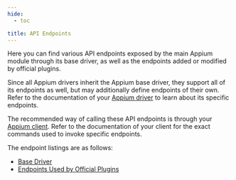 ```yaml
---
hide:
  - toc

title: API Endpoints
---
```


Here you can find various API endpoints exposed by the main Appium module through its base driver,
as well as the endpoints added or modified by official plugins.

Since all Appium drivers inherit the Appium base driver, they support all of its endpoints as well,
but may additionally define endpoints of their own. Refer to the documentation of your
[Appium driver](../../ecosystem/drivers.md) to learn about its specific endpoints.

The recommended way of calling these API endpoints is through your [Appium client](../../ecosystem/clients.md).
Refer to the documentation of your client for the exact commands used to invoke specific endpoints.

The endpoint listings are as follows:

* [Base Driver](./base-driver.md)
* [Endpoints Used by Official Plugins](./plugins.md)
